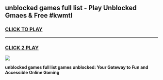 
## unblocked games full list - Play Unblocked Gmaes & Free #kwmtl
<h3>
<a href="https://premium.freeplayer.one?title=unblocked_games_full_list&ref=03M">CLICK TO PLAY</a></h3>
<hr>

<h3>
<a href="https://premium.freeplayer.one?title=unblocked_games_full_list&ref=03M">CLICK 2 PLAY</a>
  
</h3>

<a href="https://premium.freeplayer.one?title=unblocked_games_full_list&ref=03M"><img src="https://clearcache.store/games.png"></a>


**unblocked games full list games unblocked: Your Gateway to Fun and Accessible Online Gaming**
